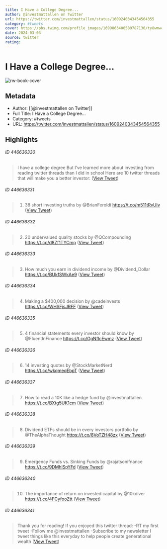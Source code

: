 ```yaml
---
title: I Have a College Degree...
author: @investmattallen on Twitter
url: https://twitter.com/investmattallen/status/1609240343454564355
category: #tweets
cover: https://pbs.twimg.com/profile_images/1699863400589787136/ty8wmwcC.jpg
date: 2024-03-03
source: twitter
rating:
---
```

# I Have a College Degree...

![rw-book-cover](https://pbs.twimg.com/profile_images/1699863400589787136/ty8wmwcC.jpg)

## Metadata
- Author: [[@investmattallen on Twitter]]
- Full Title: I Have a College Degree...
- Category: #tweets
- URL: https://twitter.com/investmattallen/status/1609240343454564355

## Highlights
###### ID 446636330
> I have a college degree 
> But I’ve learned more about investing from reading twitter threads than I did in school 
> Here are 10 twitter threads that will make you a better investor: ([View Tweet](https://twitter.com/investmattallen/status/1609240343454564355))
    
###### ID 446636331
> 1. 38 short investing truths by @BrianFeroldi https://t.co/m511tRvUIv ([View Tweet](https://twitter.com/investmattallen/status/1609240435024662528))
    
###### ID 446636332
> 2. 20 undervalued quality stocks by @QCompounding https://t.co/d8Zf1TYCmp ([View Tweet](https://twitter.com/investmattallen/status/1609240443950141444))
    
###### ID 446636333
> 3. How much you earn in dividend income by @Dividend_Dollar https://t.co/BUkfSWkAe9 ([View Tweet](https://twitter.com/investmattallen/status/1609240449985777666))
    
###### ID 446636334
> 4. Making a $400,000 decision by @cadeinvests https://t.co/WHSFjsJRFF ([View Tweet](https://twitter.com/investmattallen/status/1609240455077666816))
    
###### ID 446636335
> 5. 4 financial statements every investor should know by @FluentInFinance https://t.co/GgNfIcEwmz ([View Tweet](https://twitter.com/investmattallen/status/1609240462828732418))
    
###### ID 446636336
> 6. 14 investing quotes by @StockMarketNerd https://t.co/wkqmeqEbpT ([View Tweet](https://twitter.com/investmattallen/status/1609240468193267715))
    
###### ID 446636337
> 7. How to read a 10K like a hedge fund by @investmattallen https://t.co/BXtg5UK1cm ([View Tweet](https://twitter.com/investmattallen/status/1609240473066946560))
    
###### ID 446636338
> 8. Dividend ETFs should be in every investors portfolio by @TheAlphaThought https://t.co/8VoTZH48zx ([View Tweet](https://twitter.com/investmattallen/status/1609240476850192384))
    
###### ID 446636339
> 9. Emergency Funds vs. Sinking Funds by @rajatsonifnance https://t.co/9DMhlSpYFd ([View Tweet](https://twitter.com/investmattallen/status/1609240481539530754))
    
###### ID 446636340
> 10. The importance of return on invested capital by @10kdiver https://t.co/4FCyfooZtt ([View Tweet](https://twitter.com/investmattallen/status/1609240484366499843))
    
###### ID 446636341
> Thank you for reading! 
> If you enjoyed this twitter thread: 
> -RT my first tweet 
> -Follow me @investmattallen
> -Subscribe to my newsletter 
> I tweet things like this everyday to help people create generational wealth ([View Tweet](https://twitter.com/investmattallen/status/1609240489890353152))
    
